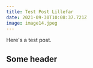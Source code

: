```yaml
---
title: Test Post Lillefar
date: 2021-09-30T10:08:37.721Z
image: image14.jpeg
---
```

Here's a test post.

## Some header